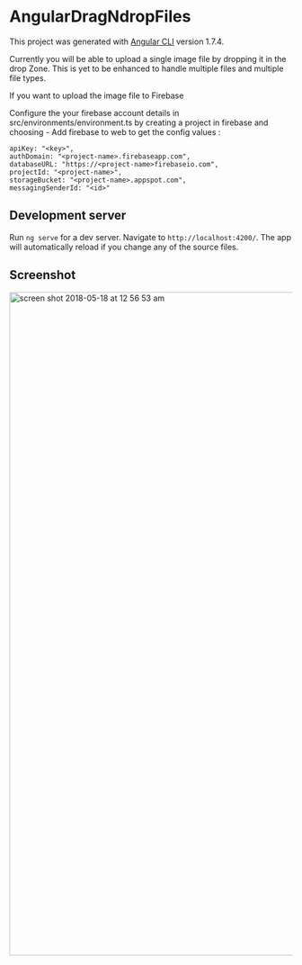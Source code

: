 # AngularDragNdropFiles

This project was generated with [Angular CLI](https://github.com/angular/angular-cli) version 1.7.4.

Currently you will be able to upload a single image file by dropping it in the drop Zone.
This is yet to be enhanced to handle multiple files and multiple file types.

If you want to upload the image file to Firebase

Configure the your firebase account details in src/environments/environment.ts by creating a project in firebase and choosing - Add firebase to web to get the config values : 

    apiKey: "<key>",
    authDomain: "<project-name>.firebaseapp.com",
    databaseURL: "https://<project-name>firebaseio.com",
    projectId: "<project-name>",
    storageBucket: "<project-name>.appspot.com",
    messagingSenderId: "<id>"

## Development server

Run `ng serve` for a dev server. Navigate to `http://localhost:4200/`. The app will automatically reload if you change any of the source files.

## Screenshot

<img width="1179" alt="screen shot 2018-05-18 at 12 56 53 am" src="https://user-images.githubusercontent.com/22128448/40199225-6fba7bf8-5a36-11e8-993b-72358e044f14.png">

